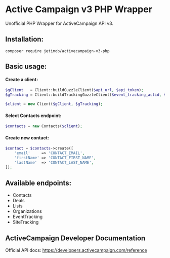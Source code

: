 # Active Campaign v3 PHP Wrapper

Unofficial PHP Wrapper for ActiveCampaign API v3.

## Installation:
```shell
composer require jetimob/activecampaign-v3-php
```

## Basic usage:
#### Create a client:

```php
$gClient   = Client::buildGuzzleClient($api_url, $api_token);
$gTracking = Client::buildTrackingGuzzleClient($event_tracking_actid, $event_tracking_key);

$client = new Client($gClient, $gTracking);
```

#### Select Contacts endpoint:
```php
$contacts = new Contacts($client);
```

#### Create new contact:
```php
$contact = $contacts->create([
    'email'     => 'CONTACT_EMAIL',
    'firstName' => 'CONTACT_FIRST_NAME',
    'lastName'  => 'CONTACT_LAST_NAME',
]);
```


## Available endpoints:
* Contacts
* Deals
* Lists
* Organizations
* EventTracking
* SiteTracking

## ActiveCampaign Developer Documentation
Official API docs: https://developers.activecampaign.com/reference

